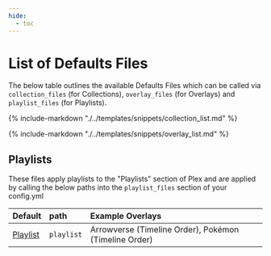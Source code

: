 ```yaml
---
hide:
  - toc
---
```


# List of Defaults Files

The below table outlines the available Defaults Files which can be called via `collection_files` (for Collections), `overlay_files` (for Overlays) and `playlist_files` (for Playlists).

{% include-markdown "./../templates/snippets/collection_list.md" %}

{% include-markdown "./../templates/snippets/overlay_list.md" %}

## Playlists

These files apply playlists to the "Playlists" section of Plex and are applied by calling the below paths into the `playlist_files` section of your config.yml

| Default                   | path        | Example Overlays                                       |
|:--------------------------|:------------|:-------------------------------------------------------|
| [Playlist](playlist.md)   | `playlist`  | Arrowverse (Timeline Order), Pokémon (Timeline Order)  |
